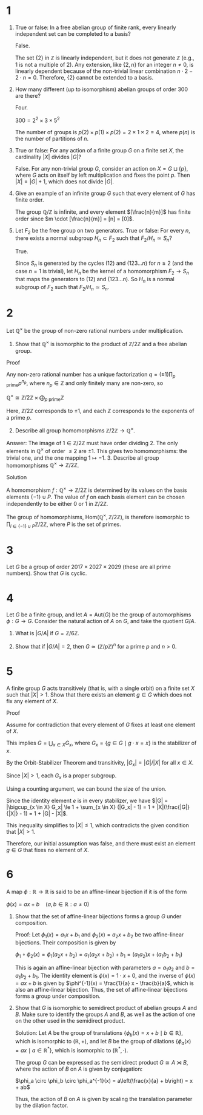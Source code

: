 # 1
1. True or false: In a free abelian group of finite rank, every linearly independent set can be completed to a basis?

   False.

   The set {2} in $\mathbb{Z}$ is linearly independent, but it does not generate $\mathbb{Z}$ (e.g., 1 is not a multiple of 2). Any extension, like $\{2, n\}$ for an integer $n \neq 0$, is linearly dependent because of the non-trivial linear combination $n \cdot 2 - 2 \cdot n = 0$. Therefore, $\{2\}$ cannot be extended to a basis.

2. How many different (up to isomorphism) abelian groups of order 300 are there?

   Four.

   $300=2^2 \times 3 \times 5^2$
   
   The number of groups is $p(2) \times p(1) \times p(2) = 2 \times 1 \times 2 = 4$, where $p(n)$ is the number of partitions of $n$.
3. True or false: For any action of a finite group $G$ on a finite set $X$, the cardinality $|X|$ divides $|G|$?

   False. For any non-trivial group $G$, consider an action on $X = G \sqcup \{p\}$, where $G$ acts on itself by left multiplication and fixes the point $p$. Then $|X| = |G|+1$, which does not divide $|G|$.
   
4. Give an example of an infinite group $G$ such that every element of $G$ has finite order.

   The group $\mathbb{Q}/\mathbb{Z}$ is infinite, and every element $[\frac{n}{m}]$ has finite order since $m \cdot [\frac{n}{m}] = [n] = [0]$.
5. Let $F_2$ be the free group on two generators. True or false: For every $n$, there exists a normal subgroup $H_n \subset F_2$ such that $F_2 / H_n \simeq S_n$?

    True.

   Since $S_n$ is generated by the cycles $(12)$ and $(123\dots n)$ for $n \ge 2$ (and the case $n=1$ is trivial), let $H_n$ be the kernel of a homomorphism $F_2 \to S_n$ that maps the generators to $(12)$ and $(123\dots n)$.
   So $H_n$ is a normal subgroup of $F_2$ such that $F_2 / H_n \simeq S_n$.

# 2
Let $\mathbb{Q}^{\times}$ be the group of non-zero rational numbers under multiplication.
1. Show that $\mathbb{Q}^{\times}$ is isomorphic to the product of $\mathbb{Z} / 2 \mathbb{Z}$ and a free abelian group.

  Proof
  
   Any non-zero rational number has a unique factorization $q = (\pm 1)\prod_{p\text{ prime}}p^{n_p}$, where $n_p \in \mathbb{Z}$ and only finitely many are non-zero, so
   
   $`\mathbb{Q}^{\times} \cong \mathbb{Z} / 2 \mathbb{Z} \times \bigoplus_{p\text{ prime}}\mathbb{Z}`$
   
   Here, $\mathbb{Z} / 2 \mathbb{Z}$ corresponds to $\pm1$, and each $\mathbb{Z}$ corresponds to the exponents of a prime $p$.

2. Describe all group homomorphisms $\mathbb{Z} / 2 \mathbb{Z} \to \mathbb{Q}^{\times}$.

  Answer: The image of $1 \in \mathbb{Z}/2\mathbb{Z}$ must have order dividing 2. The only elements in $\mathbb{Q}^{\times}$ of order $\le 2$ are $\pm 1$. This gives two homomorphisms: the trivial one, and the one mapping $1 \mapsto -1$.
3. Describe all group homomorphisms $\mathbb{Q}^{\times} \to \mathbb{Z} / 2 \mathbb{Z}$.

   Solution

   A homomorphism $f: \mathbb{Q}^{\times} \to \mathbb{Z}/2\mathbb{Z}$ is determined by its values on the basis elements $`\{-1\}\cup P`$. The value of $f$ on each basis element can be chosen independently to be either 0 or 1 in $\mathbb{Z}/2\mathbb{Z}$.

   The group of homomorphisms, $\text{Hom}(\mathbb{Q}^{\times}, \mathbb{Z}/2\mathbb{Z})$, is therefore isomorphic to $`\prod_{i \in \{-1\} \cup P} \mathbb{Z}/2\mathbb{Z}`$, where $P$ is the set of primes.
   


# 3
Let $G$ be a group of order $2017 \times 2027 \times 2029$ (these are all prime numbers). Show that $G$ is cyclic.
# 4
Let $G$ be a finite group, and let $A=\mathrm{Aut}(G)$ be the group of automorphisms $\phi: G \to G$. Consider the natural action of $A$ on $G$, and take the quotient $G / A$.
1. What is $|G / A|$ if $G=\mathbb{Z} / 6 \mathbb{Z}$.

2. Show that if $|G / A|=2$, then $G \simeq(\mathbb{Z} / p \mathbb{Z})^n$ for a prime $p$ and $n>0$.

# 5
A finite group $G$ acts transitively (that is, with a single orbit) on a finite set $X$ such that $|X|>1$. Show that there exists an element $g \in G$ which does not fix any element of $X$.

Proof

Assume for contradiction that every element of $G$ fixes at least one element of $X$.

This implies $G = \bigcup_{x \in X} G_x$, where $`G_x = \{g \in G \mid g \cdot x = x\}`$ is the stabilizer of $x$.

By the Orbit-Stabilizer Theorem and transitivity, $|G_x| = |G|/|X|$ for all $x \in X$.

Since $|X| > 1$, each $G_x$ is a proper subgroup.

Using a counting argument, we can bound the size of the union.

Since the identity element $e$ is in every stabilizer, we have $|G| = |\bigcup_{x \in X} G_x| \le 1 + \sum_{x \in X} (|G_x| - 1) = 1 + |X|(\frac{|G|}{|X|} - 1) = 1 + |G| - |X|$.

This inequality simplifies to $|X| \le 1$, which contradicts the given condition that $|X| > 1$.

Therefore, our initial assumption was false, and there must exist an element $g \in G$ that fixes no element of $X$.

# 6
A map $\phi: \mathbb{R} \to \mathbb{R}$ is said to be an affine-linear bijection if it is of the form

$\phi(x)=a x+b \quad(a, b \in \mathbb{R}: a \neq 0)$

1. Show that the set of affine-linear bijections forms a group $G$ under composition.

   Proof: Let $\phi_1(x) = a_1 x + b_1$ and $\phi_2(x) = a_2 x + b_2$ be two affine-linear bijections. Their composition is given by

   $\phi_1 \circ \phi_2 (x) = \phi_1(a_2 x + b_2) = a_1 (a_2 x + b_2) + b_1 = (a_1 a_2)x + (a_1 b_2 + b_1)$

   This is again an affine-linear bijection with parameters $a = a_1 a_2$ and $b = a_1 b_2 + b_1$. The identity element is $\phi(x) = 1 \cdot x + 0$, and the inverse of $\phi(x) = a x + b$ is given by $\phi^{-1}(x) = \frac{1}{a} x - \frac{b}{a}$, which is also an affine-linear bijection. Thus, the set of affine-linear bijections forms a group under composition.
   
2. Show that $G$ is isomorphic to semidirect product of abelian groups $A$ and $B$. Make sure to identify the groups $A$ and $B$, as well as the action of one on the other used in the semidirect product.
   
   Solution: Let $A$ be the group of translations $`\{ \phi_b(x) = x + b \mid b \in \mathbb{R} \}`$, which is isomorphic to $(\mathbb{R}, +)$, and let $B$ be the group of dilations $`\{ \phi_a(x) = a x \mid a \in \mathbb{R}^* \}`$, which is isomorphic to $(\mathbb{R}^*, \cdot)$.

   The group $G$ can be expressed as the semidirect product $G \cong A \rtimes B$, where the action of $B$ on $A$ is given by conjugation:

   $\phi_a \circ \phi_b \circ \phi_a^{-1}(x) = a\left(\frac{x}{a} + b\right) = x + ab$
   
   Thus, the action of $B$ on $A$ is given by scaling the translation parameter by the dilation factor.
